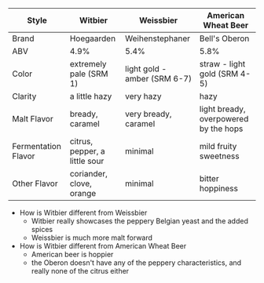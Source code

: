 Style | Witbier | Weissbier | American Wheat Beer  
--|--|--|--
Brand | Hoegaarden | Weihenstephaner | Bell's Oberon 
ABV | 4.9% | 5.4% | 5.8%
Color | extremely pale (SRM 1) | light gold - amber (SRM 6-7) | straw - light gold (SRM 4-5)
Clarity | a little hazy | very hazy | hazy
Malt Flavor | bready, caramel | very bready, caramel | light bready, overpowered by the hops
Fermentation Flavor | citrus, pepper, a little sour | minimal | mild fruity sweetness
Other Flavor | coriander, clove, orange | minimal | bitter hoppiness

* How is Witbier different from Weissbier
	* Witbier really showcases the peppery Belgian yeast and the added spices
	* Weissbier is much more malt forward
* How is Witbier different from American Wheat Beer
	* American beer is hoppier
	* the Oberon doesn't have any of the peppery characteristics, and really none of the citrus either